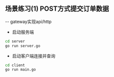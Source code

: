 ## 场景练习(1) POST方式提交订单数据
-- gateway实现api/http





* 启动服务端
```bash
cd server
go run server.go
```
* 启动客户端连接并查询
```bash
cd client
go run main.go
```